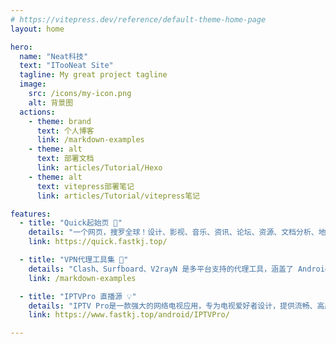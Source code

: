 ```yaml
---
# https://vitepress.dev/reference/default-theme-home-page
layout: home

hero:
  name: "Neat科技"
  text: "ITooNeat Site"
  tagline: My great project tagline
  image:
    src: /icons/my-icon.png
    alt: 背景图
  actions:
    - theme: brand
      text: 个人博客
      link: /markdown-examples
    - theme: alt
      text: 部署文档
      link: articles/Tutorial/Hexo
    - theme: alt
      text: vitepress部署笔记
      link: articles/Tutorial/vitepress笔记

features:
  - title: "Quick起始页 🚀"
    details: "一个网页，搜罗全球！设计、影视、音乐、资讯、论坛、资源、文档分析、地图、大语言模型、查询和更多领域！一站满足需求！省时高效！"
    link: https://quick.fastkj.top/

  - title: "VPN代理工具集 🌟"
    details: "Clash、Surfboard、V2rayN 是多平台支持的代理工具，涵盖了 Android、iOS、Linux、macOS 和 Windows 系统。"
    link: /markdown-examples

  - title: "IPTVPro 直播源 💡"
    details: "IPTV Pro是一款强大的网络电视应用，专为电视爱好者设计，提供流畅、高质量的观看体验。"
    link: https://www.fastkj.top/android/IPTVPro/

---
```



